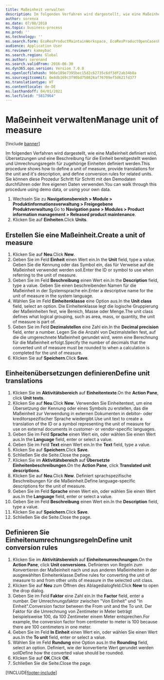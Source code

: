 ```yaml
---
title: Maßeinheit verwalten
description: Im folgenden Verfahren wird dargestellt, wie eine Maßeinheit definiert wird, Übersetzungen und eine Beschreibung für die Einheit bereitgestellt werden und Umrechnungsregeln für zugehörige Einheiten definiert werden.
author: sorenva
ms.date: 07/08/2018
ms.topic: business-process
ms.prod: ''
ms.technology: ''
ms.search.form: EcoResProductMaintainWorkspace, EcoResProductOpenCasesFormPart, UnitOfMeasure, UnitOfMeasureReportingTranslation, UnitOfMeasureTranslation, UnitOfMeasureConversion, UnitOfMeasureConversionEditOrCreate, UnitOfMeasureLookup, UnitOfMeasureCalculator, UnitOfMeasureWizard, UnitOfMeasureLookupTest
audience: Application User
ms.reviewer: kamaybac
ms.search.region: Global
ms.author: sorenand
ms.search.validFrom: 2016-06-30
ms.dyn365.ops.version: Version 7.0.0
ms.openlocfilehash: 966e189e7395bec15d2c62735c6df3df2ab34b8a
ms.sourcegitcommit: 0e8db169c3f90bd750826af76709ef5d621fd377
ms.translationtype: HT
ms.contentlocale: de-DE
ms.lasthandoff: 04/01/2021
ms.locfileid: "5817964"
---
```

# <a name="manage-unit-of-measure"></a><span data-ttu-id="5b2e0-103">Maßeinheit verwalten</span><span class="sxs-lookup"><span data-stu-id="5b2e0-103">Manage unit of measure</span></span>

[!include [banner](../../includes/banner.md)]

<span data-ttu-id="5b2e0-104">Im folgenden Verfahren wird dargestellt, wie eine Maßeinheit definiert wird, Übersetzungen und eine Beschreibung für die Einheit bereitgestellt werden und Umrechnungsregeln für zugehörige Einheiten definiert werden.</span><span class="sxs-lookup"><span data-stu-id="5b2e0-104">This procedure shows how to define a unit of measure, provide translations for the unit and it's description, and define conversion rules for related units.</span></span> <span data-ttu-id="5b2e0-105">Sie können diese Prozedur Schritt für Schritt mit den Demodaten durchführen oder Ihre eigenen Daten verwenden.</span><span class="sxs-lookup"><span data-stu-id="5b2e0-105">You can walk through this procedure using demo data, or using your own data.</span></span>

1. <span data-ttu-id="5b2e0-106">Wechseln Sie zu **Navigationsbereich > Module > Produktinformationsverwaltung > Freigegebene Produktverwaltung**.</span><span class="sxs-lookup"><span data-stu-id="5b2e0-106">Go to **Navigation pane > Modules > Product information management > Released product maintenance**.</span></span>
2. <span data-ttu-id="5b2e0-107">Klicken Sie auf **Einheiten**.</span><span class="sxs-lookup"><span data-stu-id="5b2e0-107">Click **Units**.</span></span>

## <a name="create-a-unit-of-measure"></a><span data-ttu-id="5b2e0-108">Erstellen Sie eine Maßeinheit.</span><span class="sxs-lookup"><span data-stu-id="5b2e0-108">Create a unit of measure</span></span>
1. <span data-ttu-id="5b2e0-109">Klicken Sie auf **Neu**.</span><span class="sxs-lookup"><span data-stu-id="5b2e0-109">Click **New**.</span></span>
2. <span data-ttu-id="5b2e0-110">Geben Sie im Feld **Einheit** einen Wert ein.</span><span class="sxs-lookup"><span data-stu-id="5b2e0-110">In the **Unit** field, type a value.</span></span> <span data-ttu-id="5b2e0-111">Geben Sie die Kennung oder das Symbol ein, das für Verweise auf die Maßeinheit verwendet werden soll.</span><span class="sxs-lookup"><span data-stu-id="5b2e0-111">Enter the ID or symbol to use when referring to the unit of measure.</span></span>  
3. <span data-ttu-id="5b2e0-112">Geben Sie im Feld **Beschreibung** einen Wert ein.</span><span class="sxs-lookup"><span data-stu-id="5b2e0-112">In the **Description** field, type a value.</span></span> <span data-ttu-id="5b2e0-113">Geben Sie einen beschreibenden Namen für die Maßeinheit in der Systemsprache ein.</span><span class="sxs-lookup"><span data-stu-id="5b2e0-113">Enter a descriptive name for the unit of measure in the system language.</span></span>  
4. <span data-ttu-id="5b2e0-114">Wählen Sie im Feld **Einheitenklasse** eine Option aus.</span><span class="sxs-lookup"><span data-stu-id="5b2e0-114">In the **Unit class** field, select an option.</span></span> <span data-ttu-id="5b2e0-115">Die Einheitenklasse legt die logische Gruppierung der Maßeinheiten fest, wie Bereich, Masse oder Menge.</span><span class="sxs-lookup"><span data-stu-id="5b2e0-115">The unit class defines what logical grouping, such as area, mass, or quantity, the unit of measure is part of.</span></span>  
5. <span data-ttu-id="5b2e0-116">Geben Sie im Feld **Dezimalstellen** eine Zahl ein.</span><span class="sxs-lookup"><span data-stu-id="5b2e0-116">In the **Decimal precision** field, enter a number.</span></span> <span data-ttu-id="5b2e0-117">Legen Sie die Anzahl von Dezimalstellen fest, auf die die umgerechnete Maßeinheit gerundet wird, wenn eine Berechnung für die Maßeinheit erfolgt.</span><span class="sxs-lookup"><span data-stu-id="5b2e0-117">Specify the number of decimals that the converted unit of measure must be rounded to when a calculation is completed for the unit of measure.</span></span>  
6. <span data-ttu-id="5b2e0-118">Klicken Sie auf **Speichern**.</span><span class="sxs-lookup"><span data-stu-id="5b2e0-118">Click **Save**.</span></span>

## <a name="define-unit-translations"></a><span data-ttu-id="5b2e0-119">Einheitenübersetzungen definieren</span><span class="sxs-lookup"><span data-stu-id="5b2e0-119">Define unit translations</span></span>
1. <span data-ttu-id="5b2e0-120">Klicken Sie im **Aktivitätsbereich** auf **Einheitentexte**.</span><span class="sxs-lookup"><span data-stu-id="5b2e0-120">On the **Action Pane**, click **Unit texts**.</span></span>
2. <span data-ttu-id="5b2e0-121">Klicken Sie auf **Neu**.</span><span class="sxs-lookup"><span data-stu-id="5b2e0-121">Click **New**.</span></span> <span data-ttu-id="5b2e0-122">Verwenden Sie Einheitentext, um eine Übersetzung der Kennung oder eines Symbols zu erstellen, das die Maßeinheit zur Verwendung in externen Dokumenten in debitor- oder kreditorspezifischer Sprache wiedergibt.</span><span class="sxs-lookup"><span data-stu-id="5b2e0-122">Use unit text to create a translation of the ID or a symbol representing the unit of measure for use on external documents in customer- or vendor-specific languages.</span></span>  
3. <span data-ttu-id="5b2e0-123">Geben Sie im Feld **Sprache** einen Wert ein, oder wählen Sie einen Wert aus.</span><span class="sxs-lookup"><span data-stu-id="5b2e0-123">In the **Language** field, enter or select a value.</span></span>
4. <span data-ttu-id="5b2e0-124">Geben Sie im Feld **Text** einen Wert ein.</span><span class="sxs-lookup"><span data-stu-id="5b2e0-124">In the **Text** field, type a value.</span></span>
5. <span data-ttu-id="5b2e0-125">Klicken Sie auf **Speichern**.</span><span class="sxs-lookup"><span data-stu-id="5b2e0-125">Click **Save**.</span></span>
6. <span data-ttu-id="5b2e0-126">Schließen Sie die Seite.</span><span class="sxs-lookup"><span data-stu-id="5b2e0-126">Close the page.</span></span>
7. <span data-ttu-id="5b2e0-127">Klicken Sie im **Aktivitätsbereich** auf **Übersetzte Einheitenbeschreibungen**.</span><span class="sxs-lookup"><span data-stu-id="5b2e0-127">On the **Action Pane**, click **Translated unit descriptions**.</span></span>
8. <span data-ttu-id="5b2e0-128">Klicken Sie auf **Neu**.</span><span class="sxs-lookup"><span data-stu-id="5b2e0-128">Click **New**.</span></span> <span data-ttu-id="5b2e0-129">Definiert sprachspezifische Beschreibungen für die Maßeinheit.</span><span class="sxs-lookup"><span data-stu-id="5b2e0-129">Define language-specific descriptions for the unit of measure.</span></span>  
9. <span data-ttu-id="5b2e0-130">Geben Sie im Feld **Sprache** einen Wert ein, oder wählen Sie einen Wert aus.</span><span class="sxs-lookup"><span data-stu-id="5b2e0-130">In the **Language** field, enter or select a value.</span></span>
10. <span data-ttu-id="5b2e0-131">Geben Sie im Feld **Beschreibung** einen Wert ein.</span><span class="sxs-lookup"><span data-stu-id="5b2e0-131">In the **Description** field, type a value.</span></span>
11. <span data-ttu-id="5b2e0-132">Klicken Sie auf **Speichern**.</span><span class="sxs-lookup"><span data-stu-id="5b2e0-132">Click **Save**.</span></span>
12. <span data-ttu-id="5b2e0-133">Schließen Sie die Seite.</span><span class="sxs-lookup"><span data-stu-id="5b2e0-133">Close the page.</span></span>

## <a name="define-unit-conversion-rules"></a><span data-ttu-id="5b2e0-134">Definieren Sie Einheitenumrechnungsregeln</span><span class="sxs-lookup"><span data-stu-id="5b2e0-134">Define unit conversion rules</span></span>
1. <span data-ttu-id="5b2e0-135">Klicken Sie im **Aktivitätsbereich** auf **Einheitenumrechnungen**.</span><span class="sxs-lookup"><span data-stu-id="5b2e0-135">On the **Action Pane**, click **Unit conversions**.</span></span> <span data-ttu-id="5b2e0-136">Definieren von Regeln zum Konvertieren der Maßeinheit nach und aus anderen Maßeinheiten in der ausgewählten Einheitenklasse.</span><span class="sxs-lookup"><span data-stu-id="5b2e0-136">Define rules for converting the unit of measure to and from other units of measure in the selected unit class.</span></span>  
2. <span data-ttu-id="5b2e0-137">Klicken Sie auf **Neu** zum Öffnen des Ablagedialogfeld.</span><span class="sxs-lookup"><span data-stu-id="5b2e0-137">Click **New** to open the drop dialog.</span></span>
3. <span data-ttu-id="5b2e0-138">Geben Sie im Feld **Faktor** eine Zahl ein.</span><span class="sxs-lookup"><span data-stu-id="5b2e0-138">In the **Factor** field, enter a number.</span></span> <span data-ttu-id="5b2e0-139">Der Umrechnungsfaktor zwischen "Von Einheit" und "In Einheit".</span><span class="sxs-lookup"><span data-stu-id="5b2e0-139">Conversion factor between the From unit and the To unit.</span></span> <span data-ttu-id="5b2e0-140">Der Faktor für die Umrechnung von Zentimeter in Meter beträgt beispielsweise 100, da 100 Zentimeter einem Meter entsprechen.</span><span class="sxs-lookup"><span data-stu-id="5b2e0-140">For example, the conversion factor from centimeter to meter is 100 because there are 100 centimeters in one meter.</span></span>  
4. <span data-ttu-id="5b2e0-141">Geben Sie im Feld **In Einheit** einen Wert ein, oder wählen Sie einen Wert aus.</span><span class="sxs-lookup"><span data-stu-id="5b2e0-141">In the **To unit** field, enter or select a value.</span></span>
5. <span data-ttu-id="5b2e0-142">Wählen Sie im Feld **Rundung** eine Option aus.</span><span class="sxs-lookup"><span data-stu-id="5b2e0-142">In the **Rounding** field, select an option.</span></span> <span data-ttu-id="5b2e0-143">Definiert, wie der konvertierte Wert gerundet werden soll</span><span class="sxs-lookup"><span data-stu-id="5b2e0-143">Define how the converted value should be rounded.</span></span>  
6. <span data-ttu-id="5b2e0-144">Klicken Sie auf **OK**.</span><span class="sxs-lookup"><span data-stu-id="5b2e0-144">Click **OK**.</span></span>
7. <span data-ttu-id="5b2e0-145">Schließen Sie die Seite.</span><span class="sxs-lookup"><span data-stu-id="5b2e0-145">Close the page.</span></span>



[!INCLUDE[footer-include](../../../includes/footer-banner.md)]
